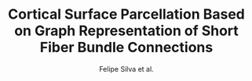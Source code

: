 ---
cat: gaia
subcat: ginkgo
bestof: false
author: Felipe Silva et al.
title: Cortical Surface Parcellation Based on Graph Representation of Short Fiber Bundle Connections
year: 2019
type: inproceedings
url: https -//ieeexplore.ieee.org/document/8759580/
doi: 10.1109/ISBI.2019.8759580
booktitle: 2019 IEEE 16th International Symposium on Biomedical Imaging (ISBI 2019)
---